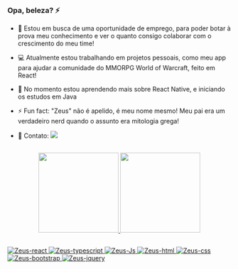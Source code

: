### Opa, beleza? ⚡


- 🌱 Estou em busca de uma oportunidade de emprego, para poder botar à prova meu conhecimento e ver o quanto consigo colaborar com o crescimento do meu time!
- 💻 Atualmente estou trabalhando em projetos pessoais, como meu app para ajudar a comunidade do MMORPG World of Warcraft, feito em React!
- 📕 No momento estou aprendendo mais sobre React Native, e iniciando os estudos em Java 
- ⚡ Fun fact: "Zeus" não é apelido, é meu nome mesmo! Meu pai era um verdadeiro nerd quando o assunto era mitologia grega!

- 📌 Contato: <a href="https://www.linkedin.com/in/zeus-amorim/" target="_blank" ><img src="https://img.shields.io/badge/-LinkedIn-%230077B5?style=for-the-badge&logo=linkedin&logoColor=white" target="_blank"></a> 

##

<div align="center">
  <a href="https://github.com/zeus0z">
  <img height="180em" src="https://github-readme-stats.vercel.app/api?username=zeus0z&show_icons=true&theme=vision-friendly-dark&include_all_commits=true&count_private=true"/>
  <img height="180em" src="https://github-readme-stats.vercel.app/api/top-langs/?username=zeus0z&layout=compact&langs_count=7&theme=vision-friendly-dark"/>
</div>
   
 ##
  
![Zeus-react](https://img.shields.io/badge/React-20232A?style=for-the-badge&logo=react&logoColor=61DAFB)
![Zeus-typescript](https://img.shields.io/badge/TypeScript-007ACC?style=for-the-badge&logo=typescript&logoColor=white)
![Zeus-Js](https://img.shields.io/badge/JavaScript-F7DF1E?style=for-the-badge&logo=javascript&logoColor=black)
![Zeus-html](https://img.shields.io/badge/HTML5-E34F26?style=for-the-badge&logo=html5&logoColor=white)
![Zeus-css](https://img.shields.io/badge/CSS3-1572B6?style=for-the-badge&logo=css3&logoColor=white)
![Zeus-bootstrap](https://img.shields.io/badge/Bootstrap-563D7C?style=for-the-badge&logo=bootstrap&logoColor=white)
![Zeus-jquery](https://img.shields.io/badge/jQuery-0769AD?style=for-the-badge&logo=jquery&logoColor=white)
